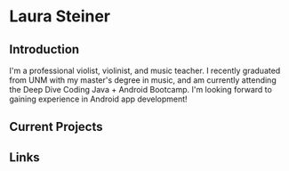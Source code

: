 # Laura Steiner

## Introduction

I'm a professional violist, violinist, and music teacher. I recently 
graduated from UNM with my master's degree in music, and am currently 
attending the Deep Dive Coding Java + Android Bootcamp. I'm looking 
forward to gaining experience in Android app development!

## Current Projects

## Links

